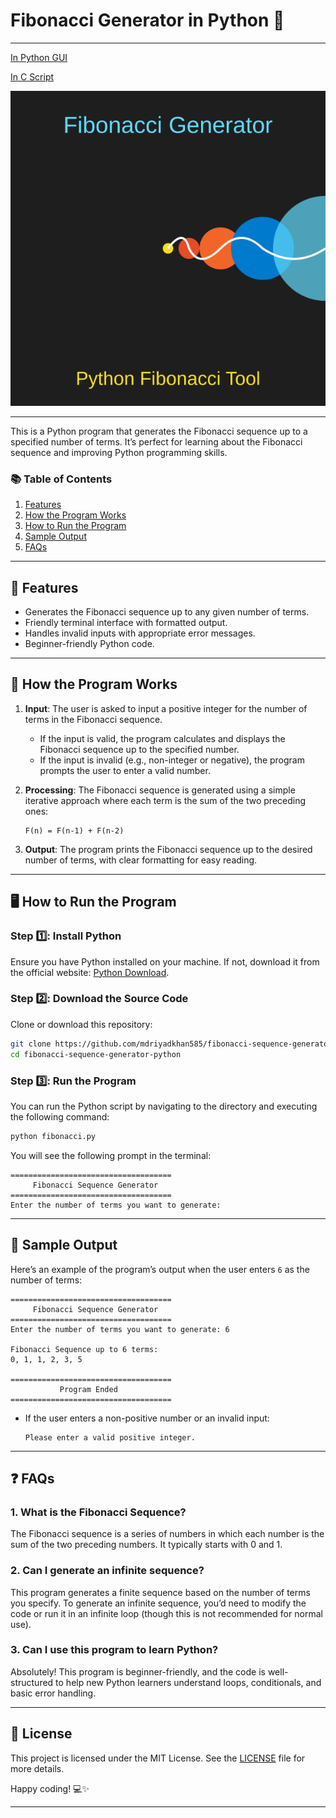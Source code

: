 # Fibonacci Generator in Python 🐍
---
[In Python GUI](https://github.com/your-repo/fibonacci-sequence-generator-gui)

[In C Script](https://github.com/mdriyadkhan585/fibonacci-sequence-generator)


![Logo](logo.svg)

---
This is a Python program that generates the Fibonacci sequence up to a specified number of terms. It’s perfect for learning about the Fibonacci sequence and improving Python programming skills.

### 📚 Table of Contents
1. [Features](#features)
2. [How the Program Works](#how-the-program-works)
3. [How to Run the Program](#how-to-run-the-program)
4. [Sample Output](#sample-output)
5. [FAQs](#faqs)

---

## 🌟 Features <a name="features"></a>
- Generates the Fibonacci sequence up to any given number of terms.
- Friendly terminal interface with formatted output.
- Handles invalid inputs with appropriate error messages.
- Beginner-friendly Python code.

---

## 🧠 How the Program Works <a name="how-the-program-works"></a>
1. **Input**: The user is asked to input a positive integer for the number of terms in the Fibonacci sequence.
   - If the input is valid, the program calculates and displays the Fibonacci sequence up to the specified number.
   - If the input is invalid (e.g., non-integer or negative), the program prompts the user to enter a valid number.

2. **Processing**: The Fibonacci sequence is generated using a simple iterative approach where each term is the sum of the two preceding ones:
   ```
   F(n) = F(n-1) + F(n-2)
   ```

3. **Output**: The program prints the Fibonacci sequence up to the desired number of terms, with clear formatting for easy reading.

---

## 🖥️ How to Run the Program <a name="how-to-run-the-program"></a>

### Step 1️⃣: Install Python
Ensure you have Python installed on your machine. If not, download it from the official website: [Python Download](https://www.python.org/downloads/).

### Step 2️⃣: Download the Source Code
Clone or download this repository:
```bash
git clone https://github.com/mdriyadkhan585/fibonacci-sequence-generator-python.git
cd fibonacci-sequence-generator-python
```

### Step 3️⃣: Run the Program
You can run the Python script by navigating to the directory and executing the following command:
```bash
python fibonacci.py
```

You will see the following prompt in the terminal:
```
====================================
     Fibonacci Sequence Generator   
====================================
Enter the number of terms you want to generate: 
```

---

## 👀 Sample Output <a name="sample-output"></a>

Here’s an example of the program’s output when the user enters `6` as the number of terms:

```
====================================
     Fibonacci Sequence Generator   
====================================
Enter the number of terms you want to generate: 6

Fibonacci Sequence up to 6 terms:
0, 1, 1, 2, 3, 5

====================================
           Program Ended            
====================================
```

- If the user enters a non-positive number or an invalid input:
  ```
  Please enter a valid positive integer.
  ```

---

## ❓ FAQs <a name="faqs"></a>

### 1. What is the Fibonacci Sequence? 
The Fibonacci sequence is a series of numbers in which each number is the sum of the two preceding numbers. It typically starts with 0 and 1.

### 2. Can I generate an infinite sequence?
This program generates a finite sequence based on the number of terms you specify. To generate an infinite sequence, you’d need to modify the code or run it in an infinite loop (though this is not recommended for normal use).

### 3. Can I use this program to learn Python?
Absolutely! This program is beginner-friendly, and the code is well-structured to help new Python learners understand loops, conditionals, and basic error handling.

---

## 📝 License
This project is licensed under the MIT License. See the [LICENSE](LICENSE) file for more details.

Happy coding! 💻✨

---
